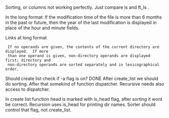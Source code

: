 Sorting, or columns not working perfectly. Just compare ls and ft_ls .

In the long format:      If the modification time of the file is more than 6 months in the past or future, then
     the year of the last modification is displayed in place of the hour and minute fields.

Links at long format

     If no operands are given, the contents of the current directory are displayed.  If more
     than one operand is given, non-directory operands are displayed first; directory and
     non-directory operands are sorted separately and in lexicographical order.

Should create list check if -a flag is on? DONE 
After create_list we should do sorting. After that somekind of function dispatcher. Recursive needs also access to dispatcher. 


In create list function head is marked with is_head flag, after sorting it wont be correct. Recursion uses is_head for printing dir names. Sorter should control that flag, not create_list.
